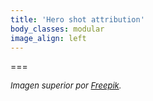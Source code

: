 ```yaml
---
title: 'Hero shot attribution'
body_classes: modular
image_align: left
---
```


===

<p><cite style="font-size: small;">Imagen superior por <a href="https://www.freepik.com/free-vector/hand-drawn-people-speaking-different-languages_2604454.htm">Freepik</a>.</cite></p>
